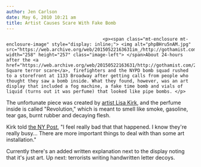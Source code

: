 ```yaml
---
author: Jen Carlson
date: May 6, 2010 10:21 am
title: Artist Causes Scare With Fake Bomb
---
```


	
										<p><span class="mt-enclosure mt-enclosure-image" style="display: inline;"> <img alt="phpBHru5nAM.jpg" src="https://web.archive.org/web/20150522163631im_/http://gothamist.com/attachments/arts_jen/phpBHru5nAM.jpg" width="258" height="257" class="image-left"> </span>About 24-hours after the <a href="https://web.archive.org/web/20150522163631/http://gothamist.com/2010/05/05/terror_suspect_shahzad_talking_waiv.php">Times Square terror scare</a>, firefighters and the NYPD bomb squad rushed to a storefront at 1133 Broadway after getting calls from people who thought they saw a bomb inside. What they found, however, was an art display that included a fog machine, a fake time bomb and vials of liquid (turns out it was perfume) that looked like pipe bombs. </p>

<p>The unfortunate piece was created by <a href="https://web.archive.org/web/20150522163631/http://lisakirkprojects.com/project.cfm?kirk_id=73">artist Lisa Kirk</a>, and the perfume inside is called &quot;Revolution,&quot; which is meant to smell like smoke, gasoline, tear gas, burnt rubber and decaying flesh. </p>

<p>Kirk told <a href="https://web.archive.org/web/20150522163631/http://www.nypost.com/p/news/local/manhattan/art_attack_in_window_is_just_scare_MMcDidXVlbqnMr9NscyWZP?CMP=OTC-rss&amp;FEEDNAME=">the NY Post</a>, &quot;I feel really bad that that happened. I know they&apos;re really busy... There are more important things to deal with than some art installation.&quot;</p>

<p>Currently there&apos;s an added written explanation next to the display noting that it&apos;s just art. Up next: terrorists writing handwritten letter decoys.</p>					
										
									
				